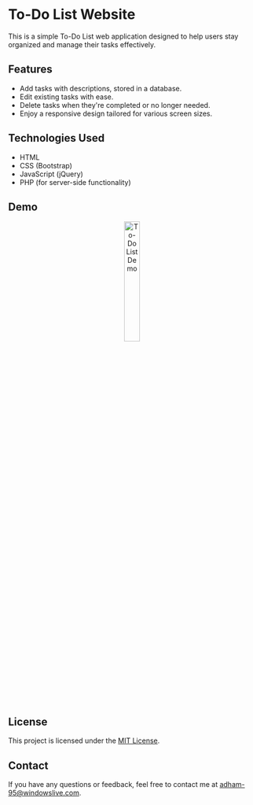 # To-Do List Website

This is a simple To-Do List web application designed to help users stay organized and manage their tasks effectively.

## Features

- Add tasks with descriptions, stored in a database.
- Edit existing tasks with ease.
- Delete tasks when they're completed or no longer needed.
- Enjoy a responsive design tailored for various screen sizes.

## Technologies Used

- HTML
- CSS (Bootstrap)
- JavaScript (jQuery)
- PHP (for server-side functionality)

## Demo

<div align="center">
  <img src="review.gif" alt="To-Do List Demo" width="25%">
</div>

## License

This project is licensed under the [MIT License](LICENSE).

## Contact

If you have any questions or feedback, feel free to contact me at [adham-95@windowslive.com](mailto:adham-95@windowslive.com).
